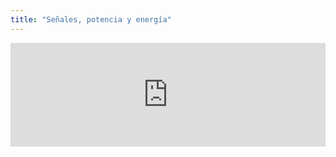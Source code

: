 ```yaml
---
title: "Señales, potencia y energía"
---
```


<iframe width="100%" height="166" scrolling="no" frameborder="no" allow="autoplay" src="https://w.soundcloud.com/player/?url=https%3A//api.soundcloud.com/tracks/787968529%3Fsecret_token%3Ds-8zPUjO6ndUs&color=%23ff5500&auto_play=false&hide_related=false&show_comments=true&show_user=true&show_reposts=false&show_teaser=true"></iframe>
